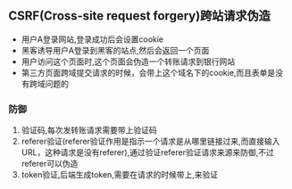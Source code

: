 ## CSRF(Cross-site request forgery)跨站请求伪造 ##
+ 用户A登录网站,登录成功后会设置cookie
+ 黑客诱导用户A登录到黑客的站点,然后会返回一个页面
+ 用户访问这个页面时,这个页面会伪造一个转账请求到银行网站
+ 第三方页面跨域提交请求的时候，会带上这个域名下的cookie,而且表单是没有跨域问题的

### 防御 ###
1. 验证码,每次发转账请求需要带上验证码
2. referer验证(referer验证作用是指示一个请求是从哪里链接过来,而直接输入URL，这种请求是没有referer),通过验证referer验证请求来源来防御,不过referer可以伪造
3. token验证,后端生成token,需要在请求的时候带上,来验证